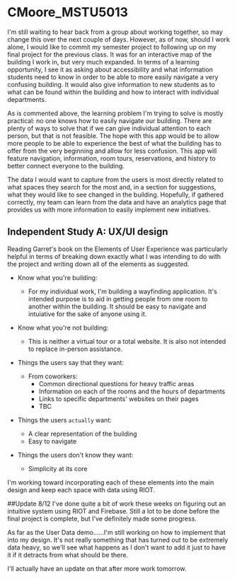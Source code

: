# CMoore_MSTU5013
I'm still waiting to hear back from a group about working together, so may change this over the next couple of days. However, as of now, should I work alone, I would like to commit my semester project to following up on my final project for the previous class. It was for an interactive map of the building I work in, but very much expanded. In terms of a learning opportunity, I see it as asking about accessibility and what information students need to know in order to be able to more easily navigate a very confusing building. It would also give information to new students as to what can be found within the building and how to interact with individual departments. 

As is commented above, the learning problem I'm trying to solve is mostly practical: no one knows how to easily navigate our building. There are plenty of ways to solve that if we can give individual attention to each person, but that is not feasible. The hope with this app would be to allow more people to be able to experience the best of what the building has to offer from the very beginning and allow for less confusion. This app will feature navigation, information, room tours, reservations, and history to better connect everyone to the building.

The data I would want to capture from the users is most directly related to what spaces they search for the most and, in a section for suggestions, what they would like to see changed in the building. Hopefully, if gathered correctly, my team can learn from the data and have an analytics page that provides us with more information to easily implement new initiatives.

## Independent Study A: UX/UI design

Reading Garret's book on the Elements of User Experience was particularly helpful in terms of breaking down exactly what I was intending to do with the project and writing down all of the elements as suggested. 

- Know what you're building:
	- For my individual work, I'm building a wayfinding application. It's intended purpose is to aid in getting people from one room to another within the building. It should be easy to navigate and intuiative for the sake of anyone using it. 

- Know what you're not building: 
	- This is neither a virtual tour or a total website. It is also not intended to replace in-person assistance.

- Things the users say that they want: 
	- From coworkers:
		- Common directional questions for heavy traffic areas
		- Information on each of the rooms and the hours of departments
		- Links to specific departments' websites on their pages
		- TBC

- Things the users `actually` want:
	- A clear representation of the building 
	- Easy to navigate

- Things the users don't know they want: 
	- Simplicity at its core

I'm working toward incorporating each of these elements into the main design and keep each space with data using RIOT. 

##Update 8/12
I've done quite a bit of work these weeks on figuring out an intuitive system using RIOT and Firebase. Still a lot to be done before the final project is complete, but I've definitely made some progress. 

As far as the User Data demo......I'm still working on how to implement that into my design. It's not really something that has turned out to be extremely data heavy, so we'll see what happens as I don't want to add it just to have it if it detracts from what should be there.

I'll actually have an update on that after more work tomorrow. 

	
